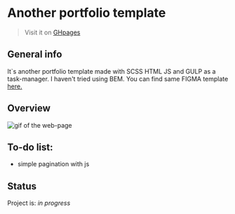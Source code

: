 # Another portfolio template
> Visit it on [GHpages](https://ic3top.github.io/devChallenges/portfolio-master/solution/dist/)

## General info
It`s another portfolio template made with SCSS HTML JS and GULP as a task-manager. I haven't tried using BEM.
You can find same FIGMA template [here.](https://www.figma.com/file/O7Omgz2iVR7Vox7shf7O8e/portfolio?node-id=0%3A1)


## Overview
![gif of the web-page](./screenshots/demo.gif)


## To-do list:
* simple pagination with js


## Status
Project is: _in progress_